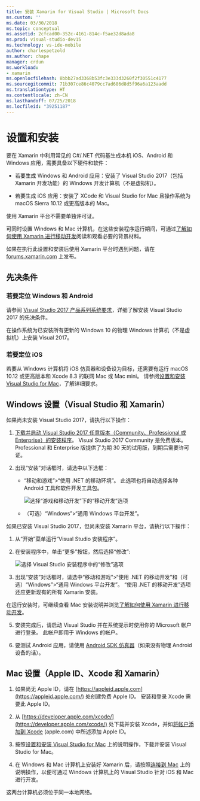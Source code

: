 ```yaml
---
title: 安装 Xamarin for Visual Studio | Microsoft Docs
ms.custom: ''
ms.date: 03/30/2018
ms.topic: conceptual
ms.assetid: 2cfcad00-352c-4161-814c-f5ae32d8ada8
ms.prod: visual-studio-dev15
ms.technology: vs-ide-mobile
author: charlespetzold
ms.author: chape
manager: crdun
ms.workload:
- xamarin
ms.openlocfilehash: 8bbb27ad3368b53fc3e333d3260f2f30551c4177
ms.sourcegitcommit: 71b307ce86c4079cc7ad686d8d5f96a6a123aadd
ms.translationtype: HT
ms.contentlocale: zh-CN
ms.lasthandoff: 07/25/2018
ms.locfileid: "39251187"
---
```

# <a name="setup-and-install"></a>设置和安装

要在 Xamarin 中利用常见的 C#/.NET 代码基生成本机 iOS、Android 和 Windows 应用，需要具备以下硬件和软件：

-   若要生成 Windows 和 Android 应用：安装了 Visual Studio 2017（包括 Xamarin 开发功能）的 Windows 开发计算机（不是虚拟机）。

-   若要生成 iOS 应用：安装了 XCode 和 Visual Studio for Mac 且操作系统为 macOS Sierra 10.12 或更高版本的 Mac。

使用 Xamarin 平台不需要单独许可证。

可同时设置 Windows 和 Mac 计算机，在这些安装程序运行期间，可通过[了解如何使用 Xamarin 进行移动开发](../cross-platform/learn-about-mobile-development-with-xamarin.md)阅读和观看必要的背景材料。

如果在执行此设置和安装后使用 Xamarin 平台时遇到问题，请在 [ forums.xamarin.com](http://forums.xamarin.com/) 上发布。

<a name="prereq" />

## <a name="pre-requisites"></a>先决条件

###  <a name="for-targeting-windows-and-android"></a>若要定位 Windows 和 Android

请参阅 [Visual Studio 2017 产品系列系统要求](/visualstudio/productinfo/vs2017-system-requirements-vs)，详细了解安装 Visual Studio 2017 的先决条件。

在操作系统为已安装所有更新的 Windows 10 的物理 Windows 计算机（不是虚拟机）上安装 Visual 2017。

### <a name="for-targeting-ios"></a>若要定位 iOS

若要从 Windows 计算机将 iOS 仿真器和设备设为目标，还需要有运行 macOS 10.12 或更高版本和 Xcode 8.3 的联网 Mac 或 Mac mini。 请参阅[设置和安装 Visual Studio for Mac](/visualstudio/mac/installation)，了解详细要求。

<a name="windows" />

##  <a name="windows-setup-visual-studio-and-xamarin"></a>Windows 设置（Visual Studio 和 Xamarin）

如果尚未安装 Visual Studio 2017，请执行以下操作：

1.  [下载并启动 Visual Studio 2017 任意版本（Community、Professional 或 Enterprise）的安装程序](https://visualstudio.microsoft.com/downloads/?utm_medium=microsoft&utm_source=docs.microsoft.com&utm_campaign=button+cta&utm_content=download+vs2017)。 Visual Studio 2017 Community 是免费版本。 Professional 和 Enterprise 版提供了为期 30 天的试用版，到期后需要许可证。

2.  出现“安装”对话框时，请选中以下选框：

    - “移动和游戏”>“使用 .NET 的移动环境”。 此选项也将自动选择各种 Android 工具和软件开发工具包。

        ![选择“游戏和移动开发”下的“移动开发”选项](../cross-platform/media/cross-plat-xamarin-setup-2a.png "跨平台 Xamarin 安装 2")

    - （可选）“Windows”>“通用 Windows 平台开发”。

如果已安装 Visual Studio 2017，但尚未安装 Xamarin 平台，请执行以下操作：

1. 从“开始”菜单运行“Visual Studio 安装程序”。

2.  在安装程序中，单击“更多”按钮，然后选择“修改”:

    ![选择 Visual Studio 安装程序中的“修改”选项](../cross-platform/media/cross-plat-xamarin-setup-1a.png "跨平台 Xamarin 安装 1")

3.  出现“安装”对话框时，请选中“移动和游戏”>“使用 .NET 的移动开发”和（可选）“Windows”>“通用 Windows 平台开发”。 “使用 .NET 的移动开发”选项还应更新现有的所有 Xamarin 安装。

在运行安装时，可继续查看 Mac 安装说明并浏览[了解如何使用 Xamarin 进行移动开发](../cross-platform/learn-about-mobile-development-with-xamarin.md)。

5.  安装完成后，请启动 Visual Studio 并在系统提示时使用你的 Microsoft 帐户进行登录。 此帐户即用于 Windows 的帐户。

6.  要测试 Android 应用，请使用 [Android SDK 仿真器](/xamarin/android/get-started/installation/android-emulator/)（如果没有物理 Android 设备的话）。

<a name="mac" />

##  <a name="mac-setup-apple-id-xcode-and-xamarin"></a>Mac 设置（Apple ID、Xcode 和 Xamarin）

1.  如果尚无 Apple ID，请在 [https://appleid.apple.com](https://appleid.apple.com/) 处创建免费 Apple ID。 安装和登录 Xcode 需要此 Apple ID。

2.  从 [https://developer.apple.com/xcode/](https://developer.apple.com/xcode/) 处下载并安装 Xcode，并如[将帐户添加到 Xcode](https://developer.apple.com/library/content/documentation/IDEs/Conceptual/AppStoreDistributionTutorial/AddingYourAccounttoXcode/AddingYourAccounttoXcode.html#//apple_ref/doc/uid/TP40013839-CH40-SW1) (apple.com) 中所述添加 Apple ID。

3.  按照[设置和安装 Visual Studio for Mac](/visualstudio/mac/installation) 上的说明操作，下载并安装 Visual Studio for Mac。

4.  在 Windows 和 Mac 计算机上安装好 Xamarin 后，请按照[连接到 Mac](/xamarin/ios/get-started/installation/windows/connecting-to-mac/) 上的说明操作，以便可通过 Windows 计算机上的 Visual Studio 针对 iOS 和 Mac 进行开发。

这两台计算机必须位于同一本地网络。
